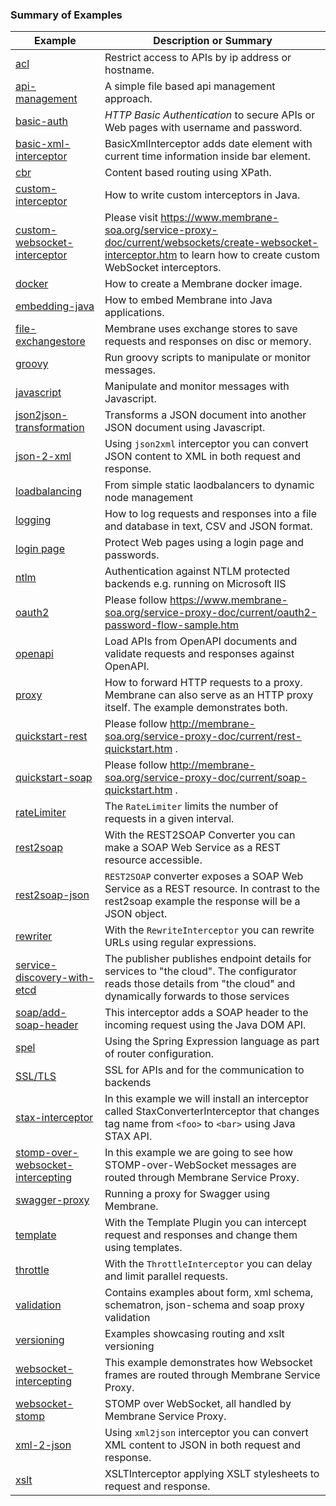 ### Summary of Examples

| Example        | Description or Summary                                                                                                                                                 | 
| ------------- |------------------------------------------------------------------------------------------------------------------------------------------------------------------------|
|[acl](https://github.com/membrane/service-proxy/tree/master/distribution/examples/acl) | Restrict access to APIs by ip address or hostname.                                                                                                                     |
|[api-management](https://github.com/membrane/service-proxy/tree/master/distribution/examples/api-management)| A simple file based api management approach.                                                                                                                           |
|[basic-auth](https://github.com/membrane/service-proxy/tree/master/distribution/examples/basic-auth)| _HTTP Basic Authentication_ to secure APIs or Web pages with username and password.                                                                                    |
|[basic-xml-interceptor](https://github.com/membrane/service-proxy/tree/master/distribution/examples/basic-xml-interceptor)| BasicXmlInterceptor adds date element with current time information inside bar element.                                                                                |
|[cbr](https://github.com/membrane/service-proxy/tree/master/distribution/examples/cbr)| Content based routing using XPath.                                                                                                                                     
|[custom-interceptor](https://github.com/membrane/service-proxy/tree/master/distribution/examples/custom-interceptor)| How to write custom interceptors in Java.                                                                                                                              |
|[custom-websocket-interceptor](https://github.com/membrane/service-proxy/tree/master/distribution/examples/custom-websocket-interceptor)| Please visit https://www.membrane-soa.org/service-proxy-doc/current/websockets/create-websocket-interceptor.htm to learn how to create custom WebSocket interceptors.  |
|[docker](https://github.com/membrane/service-proxy/tree/master/distribution/examples/docker)| How to create a Membrane docker image.                                                                                                                                 |
|[embedding-java](https://github.com/membrane/service-proxy/tree/master/distribution/examples/embedding-java)| How to embed Membrane into Java applications.                                                                                                                          |
|[file-exchangestore](https://github.com/membrane/service-proxy/tree/master/distribution/examples/file-exchangestore)| Membrane uses exchange stores to save requests and responses on disc or memory.                                                                                        |
|[groovy](https://github.com/membrane/service-proxy/tree/master/distribution/examples/groovy)| Run groovy scripts to manipulate or monitor messages.                                                                                                                  |
|[javascript](https://github.com/membrane/service-proxy/tree/master/distribution/examples/javascript)| Manipulate and monitor messages with Javascript.                                                                                                                       |
|[json2json-transformation](https://github.com/membrane/service-proxy/tree/master/distribution/examples/json2json-transformation)| Transforms a JSON document into another JSON document using Javascript.                                                                                                |
|[json-2-xml](https://github.com/membrane/service-proxy/tree/master/distribution/examples/json-2-xml)| Using `json2xml` interceptor you can convert JSON content to XML in both request and response.                                                                         |
|[loadbalancing](loadbalancing)| From simple static laodbalancers to dynamic node management                                                                                                            |
|[logging](https://github.com/membrane/service-proxy/tree/master/distribution/examples/logging)| How to log requests and responses into a file and database in text, CSV and JSON format.                                                                               |
|[login page](https://github.com/membrane/service-proxy/tree/master/distribution/examples/login)| Protect Web pages using a login page and passwords.                                                                                                                    |
|[ntlm](https://github.com/membrane/service-proxy/tree/master/distribution/examples/ntlm)| Authentication against NTLM protected backends e.g. running on Microsoft IIS                                                                                           |
|[oauth2](https://github.com/membrane/service-proxy/tree/master/distribution/examples/oauth2)| Please follow https://www.membrane-soa.org/service-proxy-doc/current/oauth2-password-flow-sample.htm                                                                   |
|[openapi](openapi)| Load APIs from OpenAPI documents and validate requests and responses against OpenAPI.                                                                                  |
|[proxy](https://github.com/membrane/service-proxy/tree/master/distribution/examples/proxy)| How to forward HTTP requests to a proxy. Membrane can also serve as an HTTP proxy itself. The example demonstrates both.                                               |
|[quickstart-rest](https://github.com/membrane/service-proxy/tree/master/distribution/examples/quickstart-rest)| Please follow http://membrane-soa.org/service-proxy-doc/current/rest-quickstart.htm .                                                                                  |
|[quickstart-soap](https://github.com/membrane/service-proxy/tree/master/distribution/examples/quickstart-soap)| Please follow http://membrane-soa.org/service-proxy-doc/current/soap-quickstart.htm .                                                                                  |
|[rateLimiter](https://github.com/membrane/service-proxy/tree/master/distribution/examples/rateLimiter)| The `RateLimiter` limits the number of requests in a given interval.                                                                                                   |
|[rest2soap](https://github.com/membrane/service-proxy/tree/master/distribution/examples/rest2soap)| With the REST2SOAP Converter you can make a SOAP Web Service as a REST resource accessible.                                                                            |
|[rest2soap-json](https://github.com/membrane/service-proxy/tree/master/distribution/examples/rest2soap-json)| `REST2SOAP` converter exposes a SOAP Web Service as a REST resource. In contrast to the rest2soap example the response will be a JSON object.                          |
|[rewriter](https://github.com/membrane/service-proxy/tree/master/distribution/examples/rewriter)| With the `RewriteInterceptor` you can rewrite URLs using regular expressions.                                                                                          |
|[service-discovery-with-etcd](https://github.com/membrane/service-proxy/tree/master/distribution/examples/service-discovery-with-etcd)| The publisher publishes endpoint details for services to "the cloud". The configurator reads those details from "the cloud" and dynamically forwards to those services |
|[soap/add-soap-header](https://github.com/membrane/service-proxy/tree/master/distribution/examples/soap/add-soap-header)| This interceptor adds a SOAP header to the incoming request using the Java DOM API.                                                                                    |
|[spel](https://github.com/membrane/service-proxy/tree/master/distribution/examples/spel)| Using the Spring Expression language as part of router configuration.                                                                                                  |
|[SSL/TLS](ssl)| SSL for APIs and for the communication to backends                                                                                                                     |
|[stax-interceptor](https://github.com/membrane/service-proxy/tree/master/distribution/examples/stax-interceptor)| In this example we will install an interceptor called StaxConverterInterceptor that changes tag name from `<foo>` to `<bar>` using Java STAX API.                      |
|[stomp-over-websocket-intercepting](https://github.com/membrane/service-proxy/tree/master/distribution/examples/stomp-over-websocket-intercepting)| In this example we are going to see how STOMP-over-WebSocket messages are routed through Membrane Service Proxy.                                                       |
|[swagger-proxy](https://github.com/membrane/service-proxy/tree/master/distribution/examples/swagger-proxy)| Running a proxy for Swagger using Membrane.                                                                                                                            |
|[template](https://github.com/membrane/service-proxy/tree/master/distribution/examples/template)| With the Template Plugin you can intercept request and responses and change them using templates.                                                                      |
|[throttle](https://github.com/membrane/service-proxy/tree/master/distribution/examples/throttle)| With the `ThrottleInterceptor` you can delay and limit parallel requests.                                                                                              |
|[validation](https://github.com/membrane/service-proxy/tree/master/distribution/examples/validation)| Contains examples about form, xml schema, schematron, json-schema and soap proxy validation                                                                            |
|[versioning](https://github.com/membrane/service-proxy/tree/master/distribution/examples/versioning)| Examples showcasing routing and xslt versioning                                                                                                                        |
|[websocket-intercepting](https://github.com/membrane/service-proxy/tree/master/distribution/examples/websocket-intercepting)| This example demonstrates how Websocket frames are routed through Membrane Service Proxy.                                                                              |
|[websocket-stomp](https://github.com/membrane/service-proxy/tree/master/distribution/examples/websocket-stomp)| STOMP over WebSocket, all handled by Membrane Service Proxy.                                                                                                           |
|[xml-2-json](https://github.com/membrane/service-proxy/tree/master/distribution/examples/xml-2-json)| Using `xml2json` interceptor you can convert XML content to JSON in both request and response.                                                                         |
|[xslt](https://github.com/membrane/service-proxy/tree/master/distribution/examples/xslt)| XSLTInterceptor applying XSLT stylesheets to request and response.                                                                                                     |
